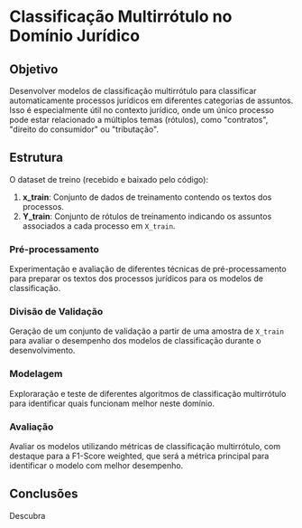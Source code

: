 # Classificação Multirrótulo no Domínio Jurídico

## Objetivo
Desenvolver modelos de classificação multirrótulo para classificar automaticamente processos jurídicos em diferentes categorias de assuntos. Isso é especialmente útil no contexto jurídico, onde um único processo pode estar relacionado a múltiplos temas (rótulos), como "contratos", "direito do consumidor" ou "tributação".

## Estrutura
O dataset de treino (recebido e baixado pelo código):
1. **x_train**: Conjunto de dados de treinamento contendo os textos dos processos.
2. **Y_train**: Conjunto de rótulos de treinamento indicando os assuntos associados a cada processo em `X_train`.

### **Pré-processamento**
Experimentação e avaliação de diferentes técnicas de pré-processamento para preparar os textos dos processos jurídicos para os modelos de classificação.

### **Divisão de Validação** 
Geração de um conjunto de validação a partir de uma amostra de `X_train` para avaliar o desempenho dos modelos de classificação durante o desenvolvimento.

### **Modelagem**
Exploraração e teste de diferentes algoritmos de classificação multirrótulo para identificar quais funcionam melhor neste domínio.

### **Avaliação** 
Avaliar os modelos utilizando métricas de classificação multirrótulo, com destaque para a F1-Score weighted, que será a métrica principal para identificar o modelo com melhor desempenho.

## Conclusões
Descubra
